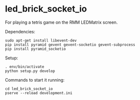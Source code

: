 # led_brick_socket_io

For playing a tetris game on the RMM LEDMatrix screen.

Dependencies:
```
sudo apt-get install libevent-dev
pip install pyramid gevent gevent-socketio gevent-subprocess
pip install pyramid_socketio
```

Setup:
```
. env/bin/activate
python setup.py develop
```


Commands to start it running:
```
cd led_brick_socket_io
pserve --reload development.ini
```
